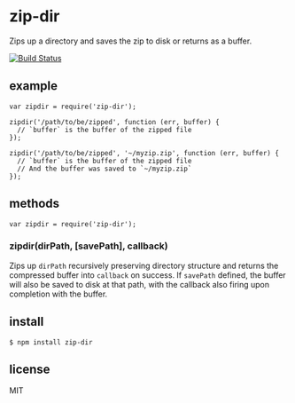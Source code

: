# zip-dir

Zips up a directory and saves the zip to disk or returns as a buffer.

[![Build Status](https://travis-ci.org/jsantell/node-zip-dir.png)](https://travis-ci.org/jsantell/node-zip-dir)

## example

```
var zipdir = require('zip-dir');

zipdir('/path/to/be/zipped', function (err, buffer) {
  // `buffer` is the buffer of the zipped file
});

zipdir('/path/to/be/zipped', '~/myzip.zip', function (err, buffer) {
  // `buffer` is the buffer of the zipped file
  // And the buffer was saved to `~/myzip.zip`
});
```

## methods

```
var zipdir = require('zip-dir');
```

### zipdir(dirPath, [savePath], callback)

Zips up `dirPath` recursively preserving directory structure and returns
the compressed buffer into `callback` on success. If `savePath` defined, the
buffer will also be saved to disk at that path, with the callback also firing
upon completion with the buffer.

## install

```
$ npm install zip-dir
```

## license

MIT

